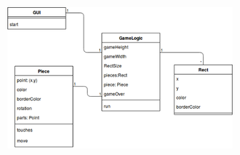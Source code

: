 <img src="https://github.com/tuomasmk/otm-harjoitustyo/blob/master/dokumentointi/Tetris_classdiagram.png">
